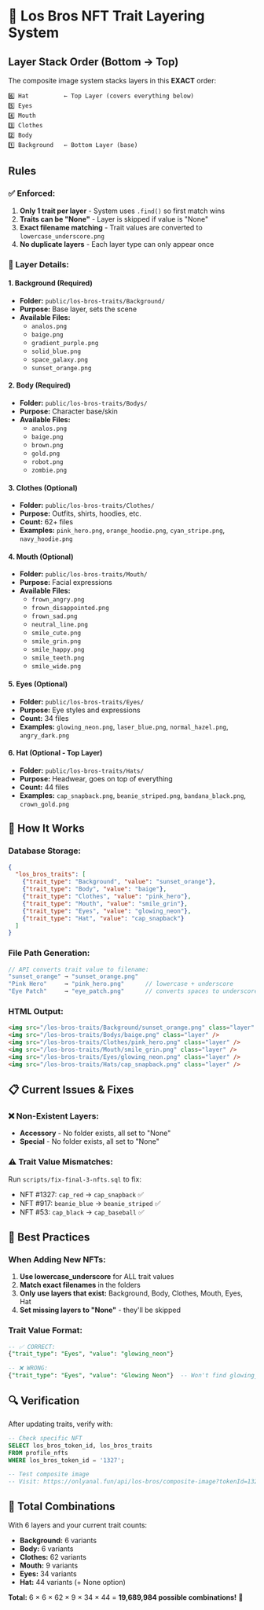 # 🎨 Los Bros NFT Trait Layering System

## Layer Stack Order (Bottom → Top)

The composite image system stacks layers in this **EXACT** order:

```
6️⃣ Hat          ← Top Layer (covers everything below)
5️⃣ Eyes
4️⃣ Mouth
3️⃣ Clothes
2️⃣ Body
1️⃣ Background   ← Bottom Layer (base)
```

## Rules

### ✅ Enforced:
1. **Only 1 trait per layer** - System uses `.find()` so first match wins
2. **Traits can be "None"** - Layer is skipped if value is "None"
3. **Exact filename matching** - Trait values are converted to `lowercase_underscore.png`
4. **No duplicate layers** - Each layer type can only appear once

### 🎯 Layer Details:

#### 1. **Background** (Required)
- **Folder:** `public/los-bros-traits/Background/`
- **Purpose:** Base layer, sets the scene
- **Available Files:**
  - `analos.png`
  - `baige.png`
  - `gradient_purple.png`
  - `solid_blue.png`
  - `space_galaxy.png`
  - `sunset_orange.png`

#### 2. **Body** (Required)
- **Folder:** `public/los-bros-traits/Bodys/`
- **Purpose:** Character base/skin
- **Available Files:**
  - `analos.png`
  - `baige.png`
  - `brown.png`
  - `gold.png`
  - `robot.png`
  - `zombie.png`

#### 3. **Clothes** (Optional)
- **Folder:** `public/los-bros-traits/Clothes/`
- **Purpose:** Outfits, shirts, hoodies, etc.
- **Count:** 62+ files
- **Examples:** `pink_hero.png`, `orange_hoodie.png`, `cyan_stripe.png`, `navy_hoodie.png`

#### 4. **Mouth** (Optional)
- **Folder:** `public/los-bros-traits/Mouth/`
- **Purpose:** Facial expressions
- **Available Files:**
  - `frown_angry.png`
  - `frown_disappointed.png`
  - `frown_sad.png`
  - `neutral_line.png`
  - `smile_cute.png`
  - `smile_grin.png`
  - `smile_happy.png`
  - `smile_teeth.png`
  - `smile_wide.png`

#### 5. **Eyes** (Optional)
- **Folder:** `public/los-bros-traits/Eyes/`
- **Purpose:** Eye styles and expressions
- **Count:** 34 files
- **Examples:** `glowing_neon.png`, `laser_blue.png`, `normal_hazel.png`, `angry_dark.png`

#### 6. **Hat** (Optional - Top Layer)
- **Folder:** `public/los-bros-traits/Hats/`
- **Purpose:** Headwear, goes on top of everything
- **Count:** 44 files
- **Examples:** `cap_snapback.png`, `beanie_striped.png`, `bandana_black.png`, `crown_gold.png`

## 🔧 How It Works

### Database Storage:
```json
{
  "los_bros_traits": [
    {"trait_type": "Background", "value": "sunset_orange"},
    {"trait_type": "Body", "value": "baige"},
    {"trait_type": "Clothes", "value": "pink_hero"},
    {"trait_type": "Mouth", "value": "smile_grin"},
    {"trait_type": "Eyes", "value": "glowing_neon"},
    {"trait_type": "Hat", "value": "cap_snapback"}
  ]
}
```

### File Path Generation:
```typescript
// API converts trait value to filename:
"sunset_orange" → "sunset_orange.png"
"Pink Hero"     → "pink_hero.png"      // lowercase + underscore
"Eye Patch"     → "eye_patch.png"      // converts spaces to underscores
```

### HTML Output:
```html
<img src="/los-bros-traits/Background/sunset_orange.png" class="layer" />
<img src="/los-bros-traits/Bodys/baige.png" class="layer" />
<img src="/los-bros-traits/Clothes/pink_hero.png" class="layer" />
<img src="/los-bros-traits/Mouth/smile_grin.png" class="layer" />
<img src="/los-bros-traits/Eyes/glowing_neon.png" class="layer" />
<img src="/los-bros-traits/Hats/cap_snapback.png" class="layer" />
```

## 📋 Current Issues & Fixes

### ❌ Non-Existent Layers:
- **Accessory** - No folder exists, all set to "None"
- **Special** - No folder exists, all set to "None"

### ⚠️ Trait Value Mismatches:
Run `scripts/fix-final-3-nfts.sql` to fix:
- NFT #1327: `cap_red` → `cap_snapback` ✅
- NFT #917: `beanie_blue` → `beanie_striped` ✅
- NFT #53: `cap_black` → `cap_baseball` ✅

## 🎯 Best Practices

### When Adding New NFTs:
1. **Use lowercase_underscore** for ALL trait values
2. **Match exact filenames** in the folders
3. **Only use layers that exist:** Background, Body, Clothes, Mouth, Eyes, Hat
4. **Set missing layers to "None"** - they'll be skipped

### Trait Value Format:
```sql
-- ✅ CORRECT:
{"trait_type": "Eyes", "value": "glowing_neon"}

-- ❌ WRONG:
{"trait_type": "Eyes", "value": "Glowing Neon"}  -- Won't find glowing_neon.png
```

## 🔍 Verification

After updating traits, verify with:
```sql
-- Check specific NFT
SELECT los_bros_token_id, los_bros_traits
FROM profile_nfts
WHERE los_bros_token_id = '1327';

-- Test composite image
-- Visit: https://onlyanal.fun/api/los-bros/composite-image?tokenId=1327
```

## 🚀 Total Combinations

With 6 layers and your current trait counts:
- **Background:** 6 variants
- **Body:** 6 variants  
- **Clothes:** 62 variants
- **Mouth:** 9 variants
- **Eyes:** 34 variants
- **Hat:** 44 variants (+ None option)

**Total:** 6 × 6 × 62 × 9 × 34 × 44 = **19,689,984 possible combinations!** 🤯

